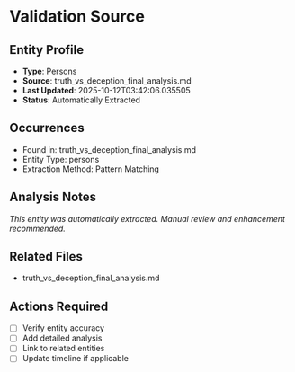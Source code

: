 # Validation Source

## Entity Profile
- **Type**: Persons
- **Source**: truth_vs_deception_final_analysis.md
- **Last Updated**: 2025-10-12T03:42:06.035505
- **Status**: Automatically Extracted

## Occurrences
- Found in: truth_vs_deception_final_analysis.md
- Entity Type: persons
- Extraction Method: Pattern Matching

## Analysis Notes
*This entity was automatically extracted. Manual review and enhancement recommended.*

## Related Files
- truth_vs_deception_final_analysis.md

## Actions Required
- [ ] Verify entity accuracy
- [ ] Add detailed analysis
- [ ] Link to related entities
- [ ] Update timeline if applicable
